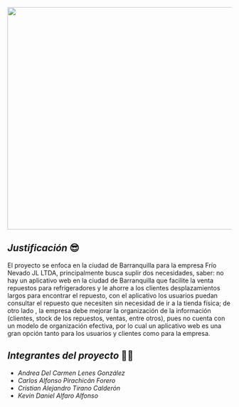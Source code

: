 <p align="center"><img src=https://github.com/senaceet/proyecto-salecold/blob/master/logo.png width="550" height="500">

## ***Justificación*** :sunglasses:

El  proyecto  se  enfoca  en  la  ciudad  de    Barranquilla  para  la empresa Frío Nevado JL LTDA, principalmente busca suplir dos necesidades, saber:  no hay un aplicativo web en la ciudad de Barranquilla que facilite la venta repuestos para refrigeradores y le ahorre a los clientes desplazamientos largos para encontrar el repuesto, con el aplicativo los usuarios puedan consultar el repuesto que necesiten sin necesidad de ir a la tienda física;  de otro  lado  ,  la  empresa  debe  mejorar  la  organización  de  la información  (clientes,  stock  de  los  repuestos,  ventas,  entre otros), pues no cuenta con un modelo de organización efectiva, por lo cual un aplicativo web es una gran opción tanto para los usuarios y  clientes como para la empresa.

## ***Integrantes del proyecto*** :student:

 * _Andrea Del Carmen Lenes González_
 * _Carlos Alfonso Pirachicán Forero_
 * _Cristian Alejandro Tirano Calderón_
 * _Kevin Daniel Alfaro Alfonso_
